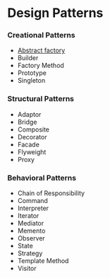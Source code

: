 # Design Patterns

### Creational Patterns
- [Abstract factory](./src/com/jihyunum/patterns/creational/abstract_factory)
- Builder
- Factory Method
- Prototype
- Singleton

### Structural Patterns
- Adaptor
- Bridge
- Composite
- Decorator
- Facade
- Flyweight
- Proxy

### Behavioral Patterns
- Chain of Responsibility
- Command
- Interpreter
- Iterator
- Mediator
- Memento
- Observer
- State
- Strategy
- Template Method
- Visitor
